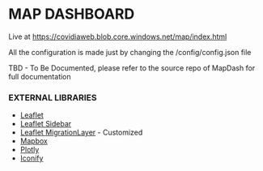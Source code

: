 # MAP DASHBOARD

Live at https://covidiaweb.blob.core.windows.net/map/index.html

All the configuration is made just by changing the /config/config.json file


TBD - To Be Documented, please refer to the source repo of MapDash for full documentation


### EXTERNAL LIBRARIES
- [Leaflet](https://leafletjs.com/)
- [Leaflet Sidebar](https://github.com/noerw/leaflet-sidebar-v2)
- [Leaflet MigrationLayer](https://github.com/lit-forest/leaflet.migrationLayer) - Customized
- [Mapbox](https://www.mapbox.com/)
- [Plotly](https://plotly.com/)
- [Iconify](https://iconify.design/)

